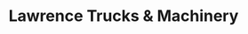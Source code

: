 ---
title: "Lawrence Trucks & Machinery"
url: /alfreton/lawrence-trucks-and-machinery/
shop: car parts
---